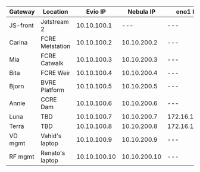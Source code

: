 Gateway | Location | Evio IP | Nebula IP | eno1 IP |
|---|---|---|---|---|
JS-front | Jetstream 2 | 10.10.100.1 | --- | --- |
Carina | FCRE Metstation | 10.10.100.2 | 10.10.200.2 | --- |
Mia | FCRE Catwalk | 10.10.100.3 | 10.10.200.3 | --- |
Bita | FCRE Weir | 10.10.100.4 | 10.10.200.4 | --- |
Bjorn | BVRE Platform | 10.10.100.5 | 10.10.200.5 | --- |
Annie | CCRE Dam | 10.10.100.6 | 10.10.200.6 | --- |
Luna | TBD | 10.10.100.7 | 10.10.200.7 | 172.16.100.2 |
Terra | TBD | 10.10.100.8 | 10.10.200.8 | 172.16.100.2 |
VD mgmt | Vahid's laptop | 10.10.100.9 | 10.10.200.9 | --- |
RF mgmt | Renato's laptop | 10.10.100.10 | 10.10.200.10 | --- |
